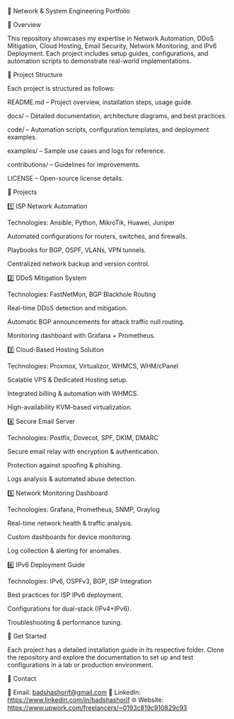 📌 Network & System Engineering Portfolio

🔹 Overview

This repository showcases my expertise in Network Automation, DDoS Mitigation, Cloud Hosting, Email Security, Network Monitoring, and IPv6 Deployment. Each project includes setup guides, configurations, and automation scripts to demonstrate real-world implementations.

📁 Project Structure

Each project is structured as follows:

README.md – Project overview, installation steps, usage guide.

docs/ – Detailed documentation, architecture diagrams, and best practices.

code/ – Automation scripts, configuration templates, and deployment examples.

examples/ – Sample use cases and logs for reference.

contributions/ – Guidelines for improvements.

LICENSE – Open-source license details.

🚀 Projects

1️⃣ ISP Network Automation

Technologies: Ansible, Python, MikroTik, Huawei, Juniper

Automated configurations for routers, switches, and firewalls.

Playbooks for BGP, OSPF, VLANs, VPN tunnels.

Centralized network backup and version control.

2️⃣ DDoS Mitigation System

Technologies: FastNetMon, BGP Blackhole Routing

Real-time DDoS detection and mitigation.

Automatic BGP announcements for attack traffic null routing.

Monitoring dashboard with Grafana + Prometheus.

3️⃣ Cloud-Based Hosting Solution

Technologies: Proxmox, Virtualizor, WHMCS, WHM/cPanel

Scalable VPS & Dedicated Hosting setup.

Integrated billing & automation with WHMCS.

High-availability KVM-based virtualization.

4️⃣ Secure Email Server

Technologies: Postfix, Dovecot, SPF, DKIM, DMARC

Secure email relay with encryption & authentication.

Protection against spoofing & phishing.

Logs analysis & automated abuse detection.

5️⃣ Network Monitoring Dashboard

Technologies: Grafana, Prometheus, SNMP, Graylog

Real-time network health & traffic analysis.

Custom dashboards for device monitoring.

Log collection & alerting for anomalies.

6️⃣ IPv6 Deployment Guide

Technologies: IPv6, OSPFv3, BGP, ISP Integration

Best practices for ISP IPv6 deployment.

Configurations for dual-stack (IPv4+IPv6).

Troubleshooting & performance tuning.

🔗 Get Started

Each project has a detailed installation guide in its respective folder. Clone the repository and explore the documentation to set up and test configurations in a lab or production environment.

📩 Contact

📧 Email: badshashorif@gmail.com
🔗 LinkedIn: https://www.linkedin.com/in/badshashorif
🌐 Website: https://www.upwork.com/freelancers/~0193c819c910829c93 

